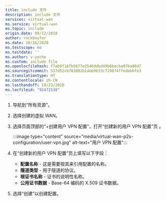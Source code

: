 ```yaml
---
title: include 文件
description: include 文件
services: virtual-wan
ms.service: virtual-wan
ms.topic: include
origin.date: 09/12/2018
author: rockboyfor
ms.date: 10/26/2020
ms.testscope: no
ms.testdate: ''
ms.author: v-yeche
ms.custom: include file
ms.openlocfilehash: f7ab9f16fb5677e2546ddbd49b6becba976a8047
ms.sourcegitcommit: 537d52cb783892b14eb9b33cf29874ffedebbfe3
ms.translationtype: HT
ms.contentlocale: zh-CN
ms.lasthandoff: 10/23/2020
ms.locfileid: "92472538"
---
```

<!--Verified Successfully-->
1. 导航到“所有资源”。
1. 选择创建的虚拟 WAN。
1. 选择页面顶部的“+创建用户 VPN 配置”，打开“创建新的用户 VPN 配置”页 。

   :::image type="content" source="media/virtual-wan-p2s-configuration/user-vpn.jpg" alt-text="用户 VPN 配置":::

1. 在“创建新的用户 VPN 配置”页上填写以下字段：

   * **配置名称** - 这是需要按其来引用配置的名称。
   * **隧道类型** - 用于隧道的协议。
   * **根证书名称** - 证书的说明性名称。
   * **公用证书数据** - Base-64 编码的 X.509 证书数据。

1. 选择“创建”以创建配置。

<!-- Update_Description: new article about virtual wan p2s configuration include -->
<!--NEW.date: 10/26/2020-->